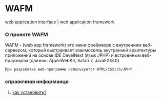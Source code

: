 # WAFM
web application interface | web application framework

### О проекте WAFM

WAFM - (web app framework) это мини фреймворк с внутренним веб-сервером, 
           который выстраивает взаимосвязь внутренней архитектуры приложений 
           на основе IDE DevelNext (язык JPHP) и встроенным веб-браузером 
           (движки: AppleWebKit, Safari 7, JavaFX/8.0).

    При разработке веб-программы используются HTML/CSS/JS/JPHP.

### справочная информаиця
1. [как установить?][install]
> [install]: https://github.com/wai-wafm/wafm/tree/master/helper/install
